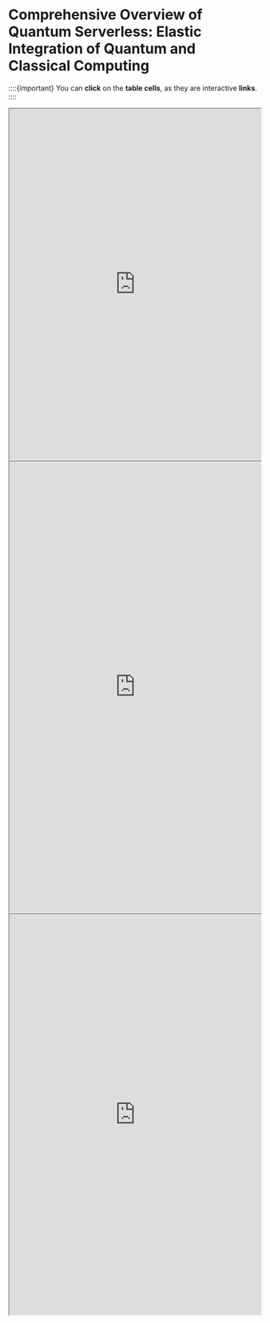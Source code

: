 # Comprehensive Overview of Quantum Serverless: Elastic Integration of Quantum and Classical Computing
::::{important}
You can **click** on the **table cells**, as they are interactive **links**.
::::

<iframe src="https://drive.google.com/file/d/14NacyzPPnE7CqSjZIUHoOqjVMio5k2MY/preview" width="100%" height="700px" allow="autoplay"></iframe>


<iframe src="https://drive.google.com/file/d/1AZEmAulhVgDSbA5rAs8zvp1o2UFUX-2b/preview" width="100%" height="900px" allow="autoplay"></iframe>


<iframe src="https://drive.google.com/file/d/1Hh9IL6gQiN3KyuntPaHkoVBNbuhzaSKF/preview" width="100%" height="800px" allow="autoplay"></iframe>

